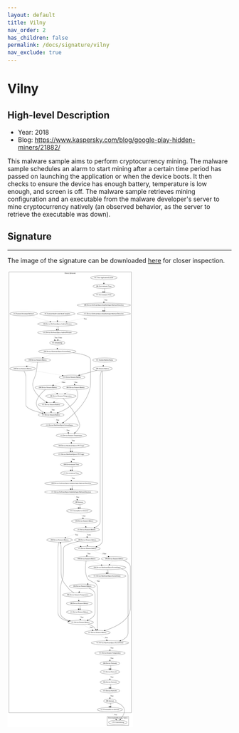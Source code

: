 ```yaml
---
layout: default
title: Vilny
nav_order: 2
has_children: false
permalink: /docs/signature/vilny
nav_exclude: true
---
```


# Vilny

## High-level Description

* Year: 2018
* Blog: https://www.kaspersky.com/blog/google-play-hidden-miners/21882/

This malware sample aims to perform cryptocurrency mining. The malware sample schedules an alarm to start mining after a certain time period has passed on launching the application or when the device boots. It then checks to ensure the device has enough battery, temperature is low enough, and screen is off. The malware sample retrieves mining configuration and an executable from the malware developer's server to mine cryptocurrency natively (an observed behavior, as the server to retrieve the executable was down).

## Signature
---

The image of the signature can be downloaded [here](../../img/signatures/Vilny.png) for closer inspection.

![](../../img/signatures/Vilny.png)

